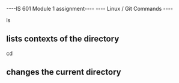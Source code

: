 ----IS 601 Module 1 assignment----
----   Linux / Git Commands   ----

ls

## lists contexts of the directory

cd

##   changes the current directory

